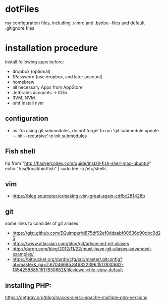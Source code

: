 # dotFiles
my configuration files, including .vimrc and .byobu -files and default .gitignore files

# installation procedure
Install following apps before:

 * dropbox (optional)
 * 1Password (use dropbox, and later account)
 * homebrew
 * all necessary Apps from AppStore
 * Jetbrains accounts -> IDEs
 * RVM, NVM
 * omf install nvm


## configuration
 - as I'm using git submodules, do not forget to run 'git submodule update --init --recursive' to init submodules 


## Fish shell
tip from "http://hackercodex.com/guide/install-fish-shell-mac-ubuntu/"
echo "/usr/local/bin/fish" | sudo tee -a /etc/shells

## vim
 * https://blog.sourcerer.io/making-vim-great-again-cdfbc281428b

## git
some links to consider of git aliases

 * https://gist.github.com/EQuimper/d875df92ef0ddaabf00636c90dbc9d25
 * https://www.atlassian.com/blog/git/advanced-git-aliases 
 * http://durdn.com/blog/2012/11/22/must-have-git-aliases-advanced-examples/
 * https://bitbucket.org/durdn/cfg/src/master/.gitconfig?at=master&_ga=2.67046695.846822396.1517830682-1854258885.1517830682&fileviewer=file-view-default

## installing PHP:

https://getgrav.org/blog/macos-sierra-apache-multiple-php-versions
